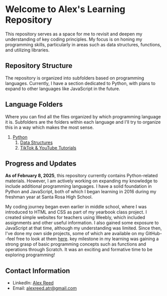 # Welcome to Alex's Learning Repository

This repository serves as a space for me to revisit and deepen my understanding of key coding principles. My focus is on honing my programming skills, particularly in areas such as data structures, functions, and utilizing libraries.

## Repository Structure

The repository is organized into subfolders based on programming languages. Currently, I have a section dedicated to Python, with plans to expand to other languages like JavaScript in the future.

## Language Folders

Where you can find all the files organized by which programming language it is. Subfolders are the folders within each language and I'll try to organize this in a way which makes the most sense.

1. [Python](https://github.com/alex-t-reed/Alex-s-Learning-Repository/tree/main/Python)
   1. [Data Structures](https://github.com/alex-t-reed/Alex-s-Learning-Repository/tree/main/Python/Data%20Structures)
   2. [TikTok & YouTube Tutorials](https://github.com/alex-t-reed/Alex-s-Learning-Repository/tree/main/Python/TikTok%20&%20YouTube%20%Tutorials)

## Progress and Updates

**As of February 8, 2025**, this repository currently contains Python-related materials. However, I am actively working on expanding my knowledge to include additional programming languages. I have a solid foundation in Python and JavaScript, both of which I began learning in 2016 during my freshman year at Santa Rosa High School.

My coding journey began even earlier in middle school, where I was introduced to HTML and CSS as part of my yearbook class project. I created simple websites for teachers using Weebly, which included assignments and other useful information. I also gained some exposure to JavaScript at that time, although my understanding was limited. Since then, I've done my own side projects, some of which are available on my GitHub--feel free to look at them [here](https://github.com/alex-t-reed/). key milestone in my learning was gaining a strong grasp of basic programming concepts such as functions and operations through Scratch. It was an exciting and formative time to be exploring programming!

## Contact Information

- LinkedIn: [Alex Reed](https://www.linkedin.com/in/alextreed/)
- Email: [alexreed.atr@gmail.com](mailto:alexreed.atr@gmail.com)
